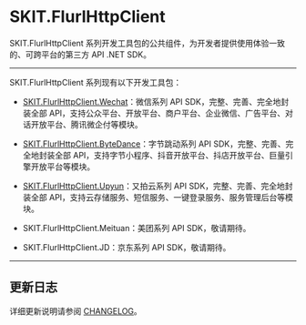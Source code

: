﻿# SKIT.FlurlHttpClient

SKIT.FlurlHttpClient 系列开发工具包的公共组件，为开发者提供使用体验一致的、可跨平台的第三方 API .NET SDK。

---

SKIT.FlurlHttpClient 系列现有以下开发工具包：

-   [SKIT.FlurlHttpClient.Wechat](https://github.com/fudiwei/DotNetCore.SKIT.FlurlHttpClient.Wechat)：微信系列 API SDK，完整、完善、完全地封装全部 API，支持公众平台、开放平台、商户平台、企业微信、广告平台、对话开放平台、腾讯微企付等模块。

-   [SKIT.FlurlHttpClient.ByteDance](https://github.com/fudiwei/DotNetCore.SKIT.FlurlHttpClient.ByteDance)：字节跳动系列 API SDK，完整、完善、完全地封装全部 API，支持字节小程序、抖音开放平台、抖店开放平台、巨量引擎开放平台等模块。

-   [SKIT.FlurlHttpClient.Upyun](https://github.com/fudiwei/DotNetCore.SKIT.FlurlHttpClient.Upyun)：又拍云系列 API SDK，完整、完善、完全地封装全部 API，支持云存储服务、短信服务、一键登录服务、服务管理后台等模块。

-   SKIT.FlurlHttpClient.Meituan：美团系列 API SDK，敬请期待。

-   SKIT.FlurlHttpClient.JD：京东系列 API SDK，敬请期待。

---

## 更新日志

详细更新说明请参阅 [CHANGELOG](./CHANGELOG.md)。
